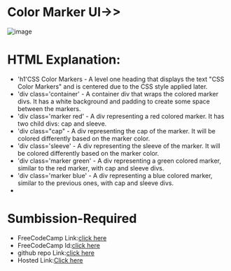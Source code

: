 # Color Marker UI->>
![image](https://github.com/namishagurunani/ColorMarker/assets/126158413/badc1dc0-8b9f-45fc-b978-5a74e22227cd)

# HTML Explanation:
- 'h1'CSS Color Markers - A level one heading that displays the text "CSS Color Markers" and is centered due to the CSS style applied later.
- 'div class='container' - A container div that wraps the colored marker divs. It has a white background and padding to create some space between the markers.
- 'div class='marker red' - A div representing a red colored marker. It has two child divs: cap and sleeve.
- 'div class="cap" - A div representing the cap of the marker. It will be colored differently based on the marker color.
- 'div class='sleeve' - A div representing the sleeve of the marker. It will be colored differently based on the marker color.
- 'div class='marker green' - A div representing a green colored marker, similar to the red marker, with cap and sleeve divs.
- 'div class='marker blue' - A div representing a blue colored marker, similar to the previous ones, with cap and sleeve divs.
- 
# Sumbission-Required
- FreeCodeCamp Link:[click here](https://www.freecodecamp.org/learn/2022/responsive-web-design/learn-css-colors-by-building-a-set-of-colored-markers/step-94)
- FreeCodeCamp Id:[click here](https://www.freecodecamp.org/namisha_gurunani)
- github repo Link:[click here](https://github.com/namishagurunani/ColorMarker)
- Hosted Link:[Click here](https://namishagurunani.github.io/ColorMarker/)
